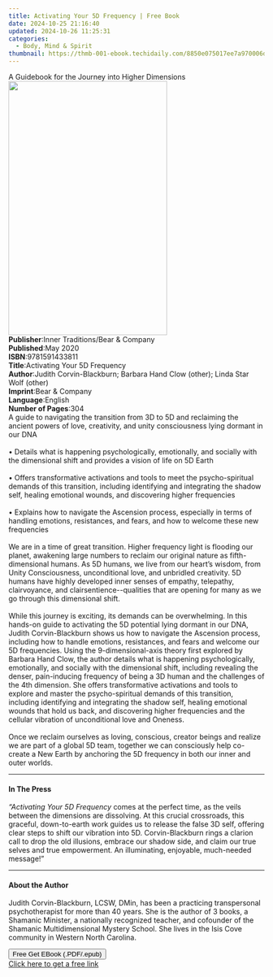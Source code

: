```yaml
---
title: Activating Your 5D Frequency | Free Book
date: 2024-10-25 21:16:40
updated: 2024-10-26 11:25:31
categories:
  - Body, Mind & Spirit
thumbnail: https://thmb-001-ebook.techidaily.com/8850e075017ee7a970006d5fd3ba3cfec5ef83dc4a186fa7b71b4bd1272295f8.jpg
---
```

<main id="book-container">
  <div class="flex flex-col">
    <div class="book-brief flex-1 py-6 px-4 sm:p-6 md:py-10 md:px-8">
      <!-- brief-->
      <div class="book-brief-main">
        A Guidebook for the Journey into Higher Dimensions
      </div>
    </div>
    <div
      class="book-meta-info flex-1 grid gap-4 col-start-1 col-end-3 row-start-1 sm:mb-6 sm:grid-cols-4 lg:gap-6 lg:col-start-2 lg:row-end-6 lg:row-span-6 lg:mb-0"
    >
      <div
        class="book-meta-info-left place-content-center mt-4 p-4 text-sm leading-6 col-start-2 col-span-2 dark:text-slate-400"
      >
        <img
          class="w-full h-500 object-cover rounded-lg sm:h-255 sm:col-span-2 lg:col-span-full"
          src="https://img-001-ebook.techidaily.com/7e72000b0b2e6d7597e2e03229007564cb91ebe2413c79167cb2431e76bada72.jpg"
          alt=""
          width="312"
          height="500"
        />
      </div>
      <div
        class="book-meta-info-right mt-2 col-start-1 row-start-2 col-span-3 self-center"
      >
        <!-- meta data  -->
        <div class="flex flex-col px-4 md:px-8">
          <div class="flex-1">
            <strong>Publisher</strong>:<span class="px-2"
              >Inner Traditions/Bear &amp; Company</span
            >
          </div>
          <div class="flex-1">
            <strong>Published</strong>:<span class="px-2">May 2020</span>
          </div>
          <div class="flex-1">
            <strong>ISBN</strong>:<span class="px-2">9781591433811</span>
          </div>
          <div class="flex-1">
            <strong>Title</strong>:<span class="px-2"
              >Activating Your 5D Frequency</span
            >
          </div>
          <div class="flex-1">
            <strong>Author</strong>:<span class="px-2"
              >Judith Corvin-Blackburn; Barbara Hand Clow (other); Linda Star
              Wolf (other)</span
            >
          </div>
          <div class="flex-1">
            <strong>Imprint</strong>:<span class="px-2"
              >Bear &amp; Company</span
            >
          </div>
          <div class="flex-1">
            <strong>Language</strong>:<span class="px-2">English</span>
          </div>
          <div class="flex-1">
            <strong>Number of Pages</strong>:<span class="px-2">304</span>
          </div>
        </div>
      </div>
    </div>
    <div class="book-description flex-1 py-6 px-4 sm:p-6 md:py-10 md:px-8">
      <div class="book-description-main">
        <div accordion-content="" id="description">
          A guide to navigating the transition from 3D to 5D and reclaiming the
          ancient powers of love, creativity, and unity consciousness lying
          dormant in our DNA <br /><br />• Details what is happening
          psychologically, emotionally, and socially with the dimensional shift
          and provides a vision of life on 5D Earth <br /><br />• Offers
          transformative activations and tools to meet the psycho-spiritual
          demands of this transition, including identifying and integrating the
          shadow self, healing emotional wounds, and discovering higher
          frequencies <br /><br />• Explains how to navigate the Ascension
          process, especially in terms of handling emotions, resistances, and
          fears, and how to welcome these new frequencies <br /><br />We are in
          a time of great transition. Higher frequency light is flooding our
          planet, awakening large numbers to reclaim our original nature as
          fifth-dimensional humans. As 5D humans, we live from our heart’s
          wisdom, from Unity Consciousness, unconditional love, and unbridled
          creativity. 5D humans have highly developed inner senses of empathy,
          telepathy, clairvoyance, and clairsentience--qualities that are
          opening for many as we go through this dimensional shift.
          <br /><br />While this journey is exciting, its demands can be
          overwhelming. In this hands-on guide to activating the 5D potential
          lying dormant in our DNA, Judith Corvin-Blackburn shows us how to
          navigate the Ascension process, including how to handle emotions,
          resistances, and fears and welcome our 5D frequencies. Using the
          9-dimensional-axis theory first explored by Barbara Hand Clow, the
          author details what is happening psychologically, emotionally, and
          socially with the dimensional shift, including revealing the denser,
          pain-inducing frequency of being a 3D human and the challenges of the
          4th dimension. She offers transformative activations and tools to
          explore and master the psycho-spiritual demands of this transition,
          including identifying and integrating the shadow self, healing
          emotional wounds that hold us back, and discovering higher frequencies
          and the cellular vibration of unconditional love and Oneness.
          <br /><br />Once we reclaim ourselves as loving, conscious, creator
          beings and realize we are part of a global 5D team, together we can
          consciously help co-create a New Earth by anchoring the 5D frequency
          in both our inner and outer worlds.
        </div>
        <div class="accordion-fader"></div>
      </div>
    </div>
    <div class="book-excerpts flex-1 py-6 px-4 sm:p-6 md:py-10 md:px-8">
      <!-- excerpts-->
      <div class="book-excerpts-main">
        <hr />
        <h4 class="placeholder placeholder-heading">
          <span>In The Press</span>
        </h4>
        <p>
          <i>“Activating Your 5D Frequency</i> comes at the perfect time, as the
          veils between the dimensions are dissolving. At this crucial
          crossroads, this graceful, down-to-earth work guides us to release the
          false 3D self, offering clear steps to shift our vibration into 5D.
          Corvin-Blackburn rings a clarion call to drop the old illusions,
          embrace our shadow side, and claim our true selves and true
          empowerment. An illuminating, enjoyable, much-needed message!”
        </p>
      </div>
    </div>
    <div class="book-about-author flex-1 py-6 px-4 sm:p-6 md:py-10 md:px-8">
      <!-- about author-->
      <div class="book-main-author-main">
        <hr />
        <h4 class="placeholder placeholder-heading">
          <span>About the Author</span>
        </h4>
        <p>
          Judith Corvin-Blackburn, LCSW, DMin, has been a practicing
          transpersonal psychotherapist for more than 40 years. She is the
          author of 3 books, a Shamanic Minister, a nationally recognized
          teacher, and cofounder of the Shamanic Multidimensional Mystery
          School. She lives in the Isis Cove community in Western North
          Carolina.
        </p>
      </div>
    </div>
    <div class="book-free-get flex-1 py-6 px-4 sm:p-6 md:py-10 md:px-8">
      <button
        id="btn-free-get"
        class="bg-blue-500 hover:bg-blue-700 text-white font-bold py-2 px-4 rounded"
      >
        Free Get EBook (.PDF/.epub)
      </button>
      <div id="countdown-display" class="px-2 text-lg mt-2"></div>
      <a
        id="free-link"
        class="hidden bg-blue-500 hover:bg-blue-700 text-white font-bold py-2 px-4 rounded"
        href="https://www.ebooks.com/en-us/book/209776243/activating-your-5d-frequency/judith-corvin-blackburn/"
        target="_blank"
        >Click here to get a free link</a
      >
    </div>
    <script>
      let countdownTime = 0;
      let countdownInterval = null;
      document
        .getElementById('btn-free-get')
        .addEventListener('click', startCountdown);
      function startCountdown() {
        countdownTime = new Date().getTime() + 60000 * 3;
        countdownInterval = setInterval(updateCountdown, 1000);
        document.getElementById('btn-free-get').disabled = true;
        document
          .getElementById('btn-free-get')
          .classList.add('bg-gray-500', 'cursor-not-allowed');
      }
      function updateCountdown() {
        let currentTime = new Date().getTime();
        let timeLeft = countdownTime - currentTime;
        let secondsLeft = Math.floor(timeLeft / 1000);
        document.getElementById('countdown-display').innerHTML =
          `Remaining time: ${secondsLeft} seconds.`;
        if (secondsLeft <= 0) {
          clearInterval(countdownInterval);
          document.getElementById('btn-free-get').classList.add('hidden');
          document.getElementById('free-link').classList.remove('hidden');
          document.getElementById('countdown-display').innerHTML = '';
        }
      }
    </script>
  </div>
</main>
